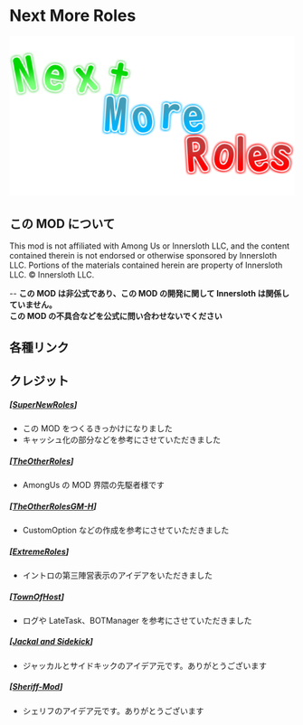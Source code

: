 # Next More Roles

!["Logo"](./Images/Logo.png)

## この MOD について

This mod is not affiliated with Among Us or Innersloth LLC, and the content contained therein is not endorsed or otherwise sponsored by Innersloth LLC. Portions of the materials contained herein are property of Innersloth LLC. © Innersloth LLC.

-- **この MOD は非公式であり、この MOD の開発に関して Innersloth は関係していません。  
 この MOD の不具合などを公式に問い合わせないでください**

## 各種リンク

## クレジット

##### [[SuperNewRoles](https://github.com/ykundesu/SuperNewRoles)]

- この MOD をつくるきっかけになりました
- キャッシュ化の部分などを参考にさせていただきました

##### [[TheOtherRoles](https://github.com/TheOtherRolesAU/TheOtherRoles)]

- AmongUs の MOD 界隈の先駆者様です

##### [[TheOtherRolesGM-H](https://github.com/haoming37/TheOtherRoles-GM-Haoming)]

- CustomOption などの作成を参考にさせていただきました

##### [[ExtremeRoles](https://github.com/yukieiji/ExtremeRoles)]

- イントロの第三陣営表示のアイデアをいただきました

##### [[TownOfHost](https://github.com/tukasa0001/TownOfHost)]

- ログや LateTask、BOTManager を参考にさせていただきました

##### [[Jackal and Sidekick](https://www.twitch.tv/dhalucard)]

- ジャッカルとサイドキックのアイデア元です。ありがとうございます

##### [[Sheriff-Mod](https://github.com/Woodi-dev/Among-Us-Sheriff-Mod)]

- シェリフのアイデア元です。ありがとうございます
